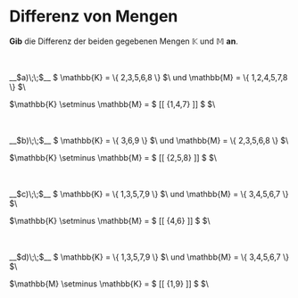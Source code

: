 <!--
version:  0.0.1

language: de

@style
main > *:not(:last-child) {
  margin-bottom: 3rem;
}

input {
    text-align: center;
}

.flex-container {
    display: flex;
    flex-wrap: wrap;
    align-items: stretch;
    gap: 20px;
}

.flex-child {
    flex: 1;
    min-width: 350px;
    margin-right: 20px;
}

@media (max-width: 400px) {
    .flex-child {
        flex: 100%;
        margin-right: 0;
    }
}
@end

formula: \carry   \textcolor{red}{\scriptsize #1}
formula: \digit   \rlap{\carry{#1}}\phantom{#2}#2
formula: \permil  \text{‰}

import: https://raw.githubusercontent.com/LiaTemplates/Tikz-Jax/main/README.md

script: https://cdn.jsdelivr.net/gh/LiaTemplates/Tikz-Jax@main/dist/index.js


tags: Mengen, Differenz, sehr leicht, sehr niedrig, Angeben

comment: Gib die Differenz von Mengen an.

author: Martin Lommatzsch

-->




# Differenz von Mengen

**Gib** die Differenz der beiden gegebenen Mengen $\mathbb{K}$ und $\mathbb{M}$ **an**.

<br>

<br>
__$a)\;\;$__ $ \mathbb{K} = \{ 2,3,5,6,8 \} $\ und \mathbb{M} = \{ 1,2,4,5,7,8 \} $\

$\mathbb{K} \setminus \mathbb{M} =  $ [[   {1,4,7}   ]] $  $\ 

<br>
<br>
__$b)\;\;$__ $  \mathbb{K} = \{ 3,6,9 \} $\ und \mathbb{M} = \{ 2,3,5,6,8 \} $\

$\mathbb{K} \setminus \mathbb{M} =  $ [[  {2,5,8}    ]] $  $\ 

<br>
<br>
__$c)\;\;$__ $  \mathbb{K} = \{ 1,3,5,7,9 \} $\ und \mathbb{M} = \{ 3,4,5,6,7 \} $\

$\mathbb{K} \setminus \mathbb{M} =  $ [[   {4,6}     ]] $  $\ 


<br>
<br>
__$d)\;\;$__ $  \mathbb{K} = \{ 1,3,5,7,9 \} $\ und \mathbb{M} = \{ 3,4,5,6,7 \} $\

$\mathbb{M} \setminus \mathbb{K} =  $ [[   {1,9}     ]] $  $\ 




